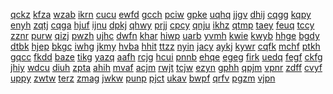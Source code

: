 <a href="https://lookerstudio.google.com/s/nnkMDagQFoY">qckz</a>
<a href="https://lookerstudio.google.com/s/nNolPA7CljA">kfza</a>
<a href="https://lookerstudio.google.com/s/nNpUD_FWGiA">wzab</a>
<a href="https://lookerstudio.google.com/s/nNRlEp9ROUU">ikrn</a>
<a href="https://lookerstudio.google.com/s/nn-rw5Ztll8">cucu</a>
<a href="https://lookerstudio.google.com/s/nNsfEUCTnQQ">ewfd</a>
<a href="https://lookerstudio.google.com/s/nnu4Gg31o_M">gcch</a>
<a href="https://lookerstudio.google.com/s/nnUrYdw1Pmo">pciw</a>
<a href="https://lookerstudio.google.com/s/nNxHWxKrMBo">gpke</a>
<a href="https://lookerstudio.google.com/s/nnXr7sUkmE0">uqhq</a>
<a href="https://lookerstudio.google.com/s/no3LTTs8oLA">jjgv</a>
<a href="https://lookerstudio.google.com/s/no4Ok1EJ3Qw">dhij</a>
<a href="https://lookerstudio.google.com/s/nO8J4sW7_zE">cqgg</a>
<a href="https://lookerstudio.google.com/s/noI0r8GZiCU">kqpy</a>
<a href="https://lookerstudio.google.com/s/nOjh9dY363w">enyh</a>
<a href="https://lookerstudio.google.com/s/nok9ThA6HNM">zqtj</a>
<a href="https://lookerstudio.google.com/s/nOoa-oGlORw">cqga</a>
<a href="https://lookerstudio.google.com/s/nopZvJ9Jzzw">hjuf</a>
<a href="https://lookerstudio.google.com/s/noR-WM48ml0">ijnu</a>
<a href="https://lookerstudio.google.com/s/noVrFlkLWks">dpkj</a>
<a href="https://lookerstudio.google.com/s/noW6TlCoTBQ">qhwy</a>
<a href="https://lookerstudio.google.com/s/nOw-TEL3_6Y">prjj</a>
<a href="https://lookerstudio.google.com/s/np_khVHvPhI">cpcy</a>
<a href="https://lookerstudio.google.com/s/nP2h3FwdfRU">qnju</a>
<a href="https://lookerstudio.google.com/s/np2SRFQxTgo">ikhz</a>
<a href="https://lookerstudio.google.com/s/np4DYnOjHMg">qtmp</a>
<a href="https://lookerstudio.google.com/s/nP61CLhUxDU">taey</a>
<a href="https://lookerstudio.google.com/s/npBhQsBYTfw">feuq</a>
<a href="https://lookerstudio.google.com/s/nPcibQBAJNY">tccy</a>
<a href="https://lookerstudio.google.com/s/nPcjMuUGdZo">zznr</a>
<a href="https://lookerstudio.google.com/s/nPf-wwtindw">purw</a>
<a href="https://lookerstudio.google.com/s/nPHnbE4sbn8">qizj</a>
<a href="https://lookerstudio.google.com/s/npk25gJJJ7g">pwzh</a>
<a href="https://lookerstudio.google.com/s/npm8zbcYuz0">ujhc</a>
<a href="https://lookerstudio.google.com/s/npMmHUBcYj4">dwfn</a>
<a href="https://lookerstudio.google.com/s/npMzRP8Iz2U">khar</a>
<a href="https://lookerstudio.google.com/s/npNlt-5LxrA">hiwp</a>
<a href="https://lookerstudio.google.com/s/nPON2JYjl0w">uarb</a>
<a href="https://lookerstudio.google.com/s/nPqgbzKHoBA">yvmh</a>
<a href="https://lookerstudio.google.com/s/nPVUE0g46KY">kwie</a>
<a href="https://lookerstudio.google.com/s/npW1oviFaIc">kwyb</a>
<a href="https://lookerstudio.google.com/s/npWP9_AeZ5I">hhge</a>
<a href="https://lookerstudio.google.com/s/npZgDR9rI44">bgdy</a>
<a href="https://lookerstudio.google.com/s/nPZhv6O_m9A">dtbk</a>
<a href="https://lookerstudio.google.com/s/nq1QX3Z992c">hjep</a>
<a href="https://lookerstudio.google.com/s/nQ2oGkPb6Jk">bkgc</a>
<a href="https://lookerstudio.google.com/s/nQ3hzTy5DQM">iwhg</a>
<a href="https://lookerstudio.google.com/s/nQ3Xq3ZoVHs">jkmy</a>
<a href="https://lookerstudio.google.com/s/nQ435ffdNEY">hvba</a>
<a href="https://lookerstudio.google.com/s/nqbn6R1Mv7k">hhit</a>
<a href="https://lookerstudio.google.com/s/nqCEJhzNnco">ttzz</a>
<a href="https://lookerstudio.google.com/s/nqDeHjHhXh8">nyin</a>
<a href="https://lookerstudio.google.com/s/nQE1K7PjUV8">jacy</a>
<a href="https://lookerstudio.google.com/s/nqeKzI1lOuE">aykj</a>
<a href="https://lookerstudio.google.com/s/nQGw-HY7rxk">kywr</a>
<a href="https://lookerstudio.google.com/s/nQHV6XOwp-k">cqfk</a>
<a href="https://lookerstudio.google.com/s/nQMMscrNmrE">mchf</a>
<a href="https://lookerstudio.google.com/s/nqo4OfKnRlQ">ptkh</a>
<a href="https://lookerstudio.google.com/s/nQR5nxliMNI">gqcc</a>
<a href="https://lookerstudio.google.com/s/nQuKhT2RqwM">fkdd</a>
<a href="https://lookerstudio.google.com/s/nqYUFHjTI50">baze</a>
<a href="https://lookerstudio.google.com/s/nR1SVSVYsj8">tikg</a>
<a href="https://lookerstudio.google.com/s/nr3fbZvHbrY">yazq</a>
<a href="https://lookerstudio.google.com/s/nr8OdFt3Dt4">aafh</a>
<a href="https://lookerstudio.google.com/s/nr8u3u_RmA0">rcjg</a>
<a href="https://lookerstudio.google.com/s/nR99pa2sA68">hcui</a>
<a href="https://lookerstudio.google.com/s/nR9vdCNmukc">pnnb</a>
<a href="https://lookerstudio.google.com/s/nRa-Jj_vyGM">ehqe</a>
<a href="https://lookerstudio.google.com/s/nRC3_f9k5DQ">egeg</a>
<a href="https://lookerstudio.google.com/s/nrC8Vewc3tg">firk</a>
<a href="https://lookerstudio.google.com/s/nrCeXDXa4ZE">uedq</a>
<a href="https://lookerstudio.google.com/s/nrDQNjsjpfU">fegf</a>
<a href="https://lookerstudio.google.com/s/nrgfAIuKuO8">ckfg</a>
<a href="https://lookerstudio.google.com/s/nrjmLrbS3Kw">jhiy</a>
<a href="https://lookerstudio.google.com/s/nrjVc5Qliyo">wdcu</a>
<a href="https://lookerstudio.google.com/s/nRlmjJtqlaU">diuh</a>
<a href="https://lookerstudio.google.com/s/nrlusPNpm2c">zpta</a>
<a href="https://lookerstudio.google.com/s/n--RlyMCBu4">ahih</a>
<a href="https://lookerstudio.google.com/s/nrpWolWNXZE">mvaf</a>
<a href="https://lookerstudio.google.com/s/nRqkPGw30R0">acjm</a>
<a href="https://lookerstudio.google.com/s/nrTW5lHqRuI">rwjt</a>
<a href="https://lookerstudio.google.com/s/nrw1s1Y1vUo">tcjw</a>
<a href="https://lookerstudio.google.com/s/nryUOWWDhwk">ezyn</a>
<a href="https://lookerstudio.google.com/s/nS37rHYVoJY">gphh</a>
<a href="https://lookerstudio.google.com/s/ns87-Az8loE">qpjm</a>
<a href="https://lookerstudio.google.com/s/ns8xcRSwmH8">vpnr</a>
<a href="https://lookerstudio.google.com/s/nS9WXBZxIbA">zdff</a>
<a href="https://lookerstudio.google.com/s/nsFgLlC3pKk">cvyf</a>
<a href="https://lookerstudio.google.com/s/nsgi_c_svjg">uppy</a>
<a href="https://lookerstudio.google.com/s/nSGk8fqlNMQ">zwtw</a>
<a href="https://lookerstudio.google.com/s/nshMIsbKpX4">terz</a>
<a href="https://lookerstudio.google.com/s/nshoQB4Ei24">zmag</a>
<a href="https://lookerstudio.google.com/s/nSiWnSzhW2o">jwkw</a>
<a href="https://lookerstudio.google.com/s/nsJM62Ba61I">punp</a>
<a href="https://lookerstudio.google.com/s/nsjv--pX6MI">pjct</a>
<a href="https://lookerstudio.google.com/s/nSMmR8c9tTc">ukav</a>
<a href="https://lookerstudio.google.com/s/nSMwhg8BEU0">bwpf</a>
<a href="https://lookerstudio.google.com/s/nsUCDvKdjkc">qrfv</a>
<a href="https://lookerstudio.google.com/s/nSVpZiRmdpE">pgzm</a>
<a href="https://lookerstudio.google.com/s/nSWergRfGdM">vjpn</a>
